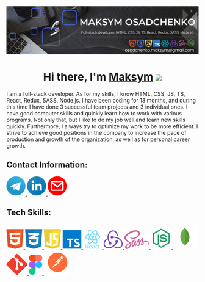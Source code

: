 <img src="img/about-me.png" alt="about me"/>

<h1 align="center">Hi there, I'm <a href="https://www.linkedin.com/in/maksym-osadchenko/" target="_blank">Maksym</a> 
<img src="https://github.com/blackcater/blackcater/raw/main/images/Hi.gif" height="32"/></h1>

<p>I am a full-stack developer. As for my skills, I know HTML, CSS, JS, TS, React, Redux, SASS, Node.js. I have been coding for 13 months, and during this time I have done 3 successful team projects and 3 individual ones.
I have good computer skills and quickly learn how to work with various programs. Not only that, but I like to do my job well and learn new skills quickly.
Furthermore, I always try to optimize my work to be more efficient. I strive to achieve good positions in the company to increase the pace of production and growth of the organization, as well as for personal career growth.</p>

<h2>Contact Information:</h2>

<a href="https://t.me/ghost_kato">
      <img src="img/telegram.svg" alt="html" width="50">
    </a>         
      <a href="https://www.linkedin.com/in/maksym-osadchenko/">
      <img src="img/linkedin.svg" alt="html" width="50">
    </a>
    <a href="mailto:osadchenko.maksym@gmail.com">
      <img src="img/gmail.svg" alt="html" width="50">
    </a>            
    
<h2>Tech Skills:</h2>

   <a href="https://www.w3.org/html/">
      <img src="img/html.svg" alt="html" width="45">
    </a>
    <a href="https://www.w3schools.com/css/">
      <img src="img/css.svg" alt="css" width="45">
    </a>
    <a href="https://developer.mozilla.org/en-US/docs/Web/JavaScript">
      <img src="img/js.svg" alt="js" width="45">
    </a>
   <a href="https://www.typescriptlang.org/">
      <img src="img/ts.svg" alt="typescript" width="50">
    </a>
    <a href="https://ru.legacy.reactjs.org/">
      <img src="img/react.svg" alt="react" width="50">
    </a></td>
    <a href="https://redux.js.org/">
      <img src="img/redux.svg" alt="redux" width="50">
    </a>
    <a href="https://sass-lang.com/">
      <img src="img/sass.svg" alt="redux" width="65">
    </a>
    <a href="https://nodejs.org/">
      <img src="img/node-js.svg" alt="redux" width="56">
    </a>
    <a href="https://www.mongodb.com/">
      <img src="img/mongodb.svg" alt="redux" width="65">
    </a>
    <a href="https://git-scm.com/">
      <img src="img/git.svg" alt="git" width="55">
    </a>
   <a href="https://www.figma.com/">
      <img src="img/figma.svg" alt="figma" width="35">
    </a>   
<a href="https://www.postman.com/">
      <img src="img/postman.svg" alt="git" width="65">
    </a>

